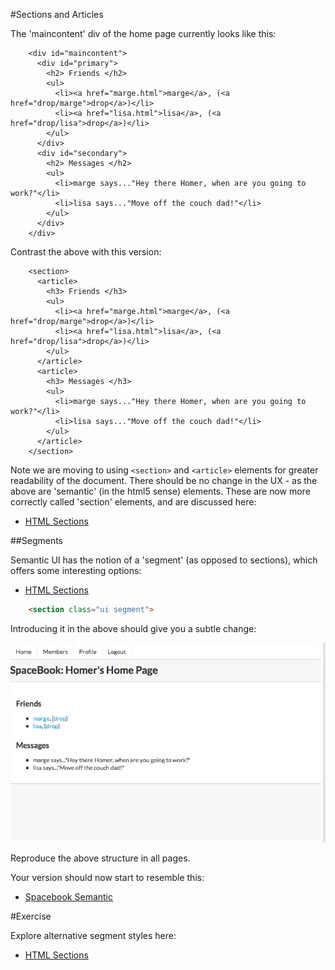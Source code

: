 #Sections and Articles

The 'maincontent' div of the home page currently looks like this:

~~~
    <div id="maincontent">
      <div id="primary">     
        <h2> Friends </h2> 
        <ul> 
          <li><a href="marge.html">marge</a>, (<a href="drop/marge">drop</a>)</li> 
          <li><a href="lisa.html">lisa</a>, (<a href="drop/lisa">drop</a>)</li> 
        </ul>
      </div>  
      <div id="secondary">
        <h2> Messages </h2> 
        <ul> 
          <li>marge says..."Hey there Homer, when are you going to work?"</li>      
          <li>lisa says..."Move off the couch dad!"</li>     
        </ul>      
      </div>
    </div>
~~~

Contrast the above with this version:

~~~
    <section>
      <article>     
        <h3> Friends </h3> 
        <ul> 
          <li><a href="marge.html">marge</a>, (<a href="drop/marge">drop</a>)</li> 
          <li><a href="lisa.html">lisa</a>, (<a href="drop/lisa">drop</a>)</li> 
        </ul>
      </article>  
      <article>
        <h3> Messages </h3> 
        <ul> 
          <li>marge says..."Hey there Homer, when are you going to work?"</li>      
          <li>lisa says..."Move off the couch dad!"</li>     
        </ul>      
      </article>
    </section>
~~~    

Note we are moving to using `<section>` and `<article>` elements for greater readability of the document. There should be no change in the UX - as the above are 'semantic' (in the html5 sense) elements. These are now more correctly called 'section' elements, and are discussed here:

- <a href="http://www.w3.org/html/wg/drafts/html/master/sections.html#sections" target="_blank"> HTML Sections </a>


##Segments

Semantic UI has the notion of a 'segment' (as opposed to sections), which offers some interesting options:

- <a href="http://semantic-ui.com/elements/segment.html" target="_blank"> HTML Sections </a>

~~~html
    <section class="ui segment">
~~~

Introducing it in the above should give you a subtle change:

![](./img/07.png)

Reproduce the above structure in all pages.

Your version should now start to resemble this:

- <a href="archives/before-grid/home.html" target="_blank"> Spacebook Semantic </a>

#Exercise

Explore alternative segment styles here:

- <a href="http://semantic-ui.com/elements/segment.html" target="_blank"> HTML Sections </a>

